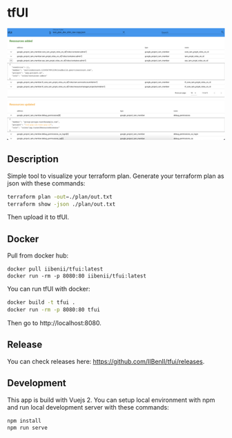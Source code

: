 # tfUI

![](img/main_page.png)

## Description
Simple tool to visualize your terraform plan.
Generate your terraform plan as json with these commands:

```bash
terraform plan -out=./plan/out.txt
terraform show -json ./plan/out.txt
```

Then upload it to tfUI.

## Docker

Pull from docker hub:

```
docker pull iibenii/tfui:latest
docker run -rm -p 8080:80 iibenii/tfui:latest
```

You can run tfUI with docker:

```bash
docker build -t tfui .
docker run -rm -p 8080:80 tfui
```

Then go to http://localhost:8080.


## Release

You can check releases here: https://github.com/IIBenII/tfui/releases. 


## Development

This app is build with Vuejs 2. You can setup local environment with npm and run local development server with these commands:

```bash
npm install
npm run serve
```
